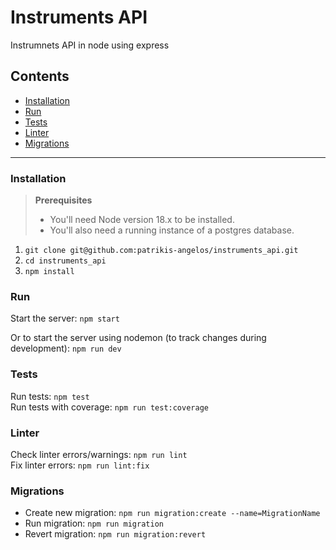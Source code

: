 # Instruments API

Instrumnets API in node using express

## Contents
* [Installation](#installation)
* [Run](#run)
* [Tests](#tests)
* [Linter](#linter)
* [Migrations](#migrations)

---


### Installation

> **Prerequisites**
> 
> * You'll need Node version 18.x to be installed.
> * You'll also need a running instance of a postgres database.

1. `git clone git@github.com:patrikis-angelos/instruments_api.git`
2. `cd instruments_api`
3. `npm install`

### Run

Start the server: `npm start`

Or to start the server using nodemon (to track changes during development): `npm run dev`

### Tests

Run tests: `npm test`  
Run tests with coverage: `npm run test:coverage`

### Linter

Check linter errors/warnings: `npm run lint`  
Fix linter errors: `npm run lint:fix`  

### Migrations

* Create new migration: `npm run migration:create --name=MigrationName`
* Run migration: `npm run migration`
* Revert migration: `npm run migration:revert`